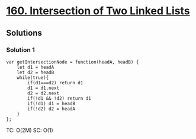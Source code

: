 # [160. Intersection of Two Linked Lists](https://leetcode.com/problems/intersection-of-two-linked-lists/)

## Solutions

### Solution 1

```
var getIntersectionNode = function(headA, headB) {
    let d1 = headA
    let d2 = headB
    while(true){
        if(d1===d2) return d1
        d1 = d1.next
        d2 = d2.next
        if(!d1 && !d2) return d1
        if(!d1) d1 = headB
        if(!d2) d2 = headA
    }
};
```

TC: O(2M)
SC: O(1)